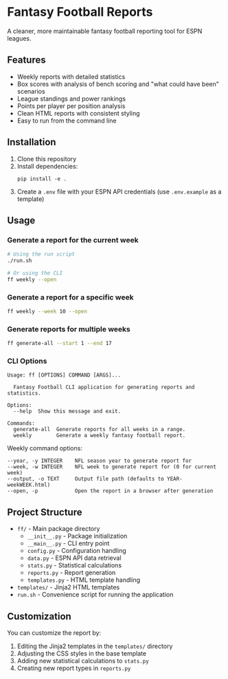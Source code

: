 # Fantasy Football Reports

A cleaner, more maintainable fantasy football reporting tool for ESPN leagues.

## Features

- Weekly reports with detailed statistics
- Box scores with analysis of bench scoring and "what could have been" scenarios
- League standings and power rankings
- Points per player per position analysis
- Clean HTML reports with consistent styling
- Easy to run from the command line

## Installation

1. Clone this repository
2. Install dependencies:
   ```
   pip install -e .
   ```
3. Create a `.env` file with your ESPN API credentials (use `.env.example` as a template)

## Usage

### Generate a report for the current week

```bash
# Using the run script
./run.sh

# Or using the CLI
ff weekly --open
```

### Generate a report for a specific week

```bash
ff weekly --week 10 --open
```

### Generate reports for multiple weeks

```bash
ff generate-all --start 1 --end 17
```

### CLI Options

```
Usage: ff [OPTIONS] COMMAND [ARGS]...

  Fantasy Football CLI application for generating reports and statistics.

Options:
  --help  Show this message and exit.

Commands:
  generate-all  Generate reports for all weeks in a range.
  weekly        Generate a weekly fantasy football report.
```

Weekly command options:
```
--year, -y INTEGER    NFL season year to generate report for
--week, -w INTEGER    NFL week to generate report for (0 for current week)
--output, -o TEXT     Output file path (defaults to YEAR-weekWEEK.html)
--open, -p            Open the report in a browser after generation
```

## Project Structure

- `ff/` - Main package directory
  - `__init__.py` - Package initialization
  - `__main__.py` - CLI entry point
  - `config.py` - Configuration handling
  - `data.py` - ESPN API data retrieval
  - `stats.py` - Statistical calculations
  - `reports.py` - Report generation
  - `templates.py` - HTML template handling
- `templates/` - Jinja2 HTML templates
- `run.sh` - Convenience script for running the application

## Customization

You can customize the report by:

1. Editing the Jinja2 templates in the `templates/` directory
2. Adjusting the CSS styles in the base template
3. Adding new statistical calculations to `stats.py`
4. Creating new report types in `reports.py`
